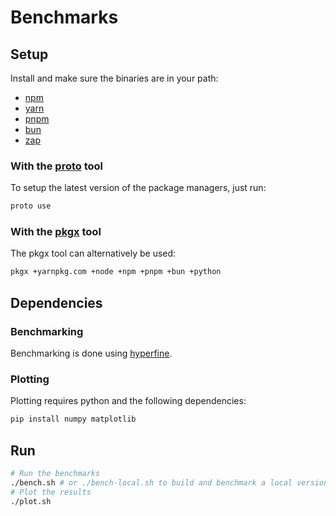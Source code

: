 # Benchmarks

## Setup

Install and make sure the binaries are in your path:

- [npm](https://www.npmjs.com/)
- [yarn](https://yarnpkg.com/)
- [pnpm](https://pnpm.io/)
- [bun](bun.sh/)
- [zap](https://github.com/elbywan/zap)

### With the [proto](https://moonrepo.dev/docs/proto) tool

To setup the latest version of the package managers, just run:

```bash
proto use
```

### With the [pkgx](https://pkgx.sh/) tool

The pkgx tool can alternatively be used:

```bash
pkgx +yarnpkg.com +node +npm +pnpm +bun +python
```

## Dependencies

### Benchmarking

Benchmarking is done using [hyperfine](https://github.com/sharkdp/hyperfine).

### Plotting

Plotting requires python and the following dependencies:

```bash
pip install numpy matplotlib
```

## Run

```bash
# Run the benchmarks
./bench.sh # or ./bench-local.sh to build and benchmark a local version of zap
# Plot the results
./plot.sh
```